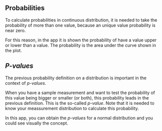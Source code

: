 ## Probabilities

To calculate probabilities in continuous distribution, it is needed to
take the probability of more than one value, because an unique value
probability is near zero.

For this reason, in the app it is shown the probability of have a value
upper or lower than a value. The probability is the area under the curve
shown in the plot.

## *P-values*

The previous probability definition on a distribution is important in the context of *p-values*.

When you have a sample measurement and want to test the probability of this value being bigger or smaller (or both), this probability leads in the previous definition. This is the so-called *p-value*. Note that it is needed to know your meassurement distribution to calculate this probability.

In this app, you can obtain the *p-values* for a normal distribution and you could see visually the concept.
